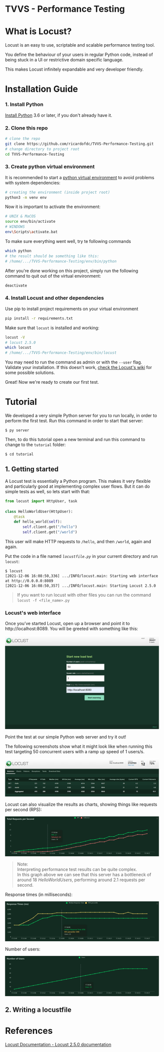 # TVVS - Performance Testing

# What is Locust?

Locust is an easy to use, scriptable and scalable performance testing tool.

You define the behaviour of your users in regular Python code, instead of being stuck in a UI or restrictive domain specific language.

This makes Locust infinitely expandable and very developer friendly.

# Installation Guide

### 1. Install Python

[Install Python](https://docs.python-guide.org/starting/installation/) 3.6 or later, if you don't already have it.

### 2. Clone this repo

```bash
# clone the repo
git clone https://github.com/ricardofdc/TVVS-Performance-Testing.git
# change directory to project root
cd TVVS-Performance-Testing
```

### 3. Create python virtual environment

It is recommended to start a [python virtual environment](https://docs.python.org/3/tutorial/venv.html) to avoid problems with system dependencies:

```bash
# creating the environment (inside project root)
python3 -m venv env
```

Now it is important to activate the environment:

```bash
# UNIX & MaCOS
source env/bin/activate
# WINDOWS
env\Scripts\activate.bat
```

To make sure everything went well, try te following commands

```bash
which python
# the result should be something like this:
# /home/.../TVVS-Performance-Testing/env/bin/python
```

After you're done working on this project, simply run the following command to quit out of the virtual environment:

```bash
deactivate
```

### 4. Install Locust and other dependencies

Use pip to install project requirements on your virtual environment

```bash
pip install -r requirements.txt
```

Make sure that `locust` is installed and working:

```bash
locust -V
# locust 2.5.0
which locust
# /home/.../TVVS-Performance-Testing/env/bin/locust
```

You may need to run the command as admin or with the `--user` flag.  
Validate your installation. If this doesn't work, [check the Locust's wiki](https://github.com/locustio/locust/wiki/Installation) for some possible solutions.

Great! Now we're ready to create our first test.

# Tutorial

We developed a very simple Python server for you to run locally, in order to perform the first test. Run this command in order to start that server:

```` shell
$ py server
````

Then, to do this tutorial open a new terminal and run this command to change to the `tutorial` folder:

```` shell
$ cd tutorial
````

## 1. Getting started

A Locust test is essentially a Python program. This makes it very flexible and particularly good at implementing complex user flows. But it can do simple tests as well, so lets start with that:

```` py
from locust import HttpUser, task

class HelloWorldUser(HttpUser):
    @task
    def hello_world(self):
        self.client.get("/hello")
        self.client.get("/world")
````

This user will make HTTP requests to `/hello`, and then `/world`, again and again. 

Put the code in a file named *`locustfile.py`* in your current directory and run `locust`:

```` shell
$ locust
[2021-12-06 16:08:50,336] .../INFO/locust.main: Starting web interface at http://0.0.0.0:8089
[2021-12-06 16:08:50,357] .../INFO/locust.main: Starting Locust 2.5.0
````

> If you want to run locust with other files you can run the command `locust -f <file_name>.py`

### Locust's web interface

Once you’ve started Locust, open up a browser and point it to http://localhost:8089. You will be greeted with something like this:

![Locust's web ui](img/home_page.png)

Point the test at our simple Python web server and try it out!

The following screenshots show what it might look like when running this test targeting 50 concurrent users with a ramp up speed of 1 users/s.

![Test1 statistics](img/test1_statistics.png)

Locust can also visualize the results as charts, showing things like requests per second (RPS):

![Test1 Total Requests per Second](img/test1_trps.png)
> Note:   
> Interpreting performance test results can be quite complex.  
> In this graph above we can see that this server has a bottleneck of around 18 *HelloWorldUsers*, performing around 2.1 requests per second.

Response times (in milliseconds):

![Test1 Response Times](img/test1_rt.png)

Number of users:

![Test1 Number of Users](img/test1_nou.png)

## 2. Writing a locustfile



# References

[Locust Documentation - Locust 2.5.0 documentation](https://docs.locust.io/en/stable/index.html)
